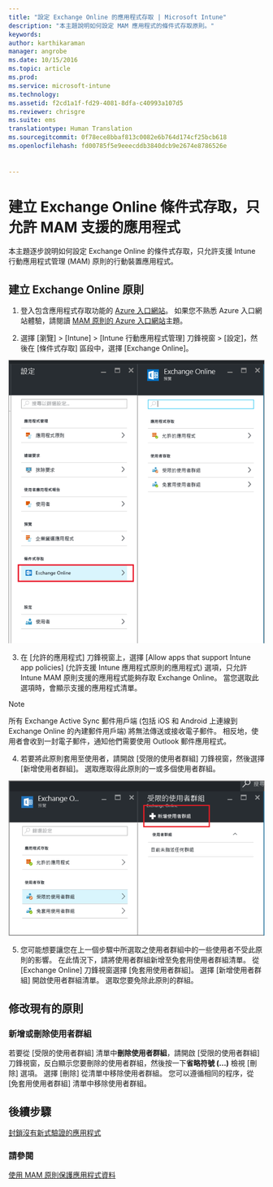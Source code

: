```yaml
---
title: "設定 Exchange Online 的應用程式存取 | Microsoft Intune"
description: "本主題說明如何設定 MAM 應用程式的條件式存取原則。"
keywords: 
author: karthikaraman
manager: angrobe
ms.date: 10/15/2016
ms.topic: article
ms.prod: 
ms.service: microsoft-intune
ms.technology: 
ms.assetid: f2cd1a1f-fd29-4081-8dfa-c40993a107d5
ms.reviewer: chrisgre
ms.suite: ems
translationtype: Human Translation
ms.sourcegitcommit: 0f78ece8bbaf813c0082e6b764d174cf25bcb618
ms.openlocfilehash: fd00785f5e9eeecddb3840dcb9e2674e8786526e


---
```


# 建立 Exchange Online 條件式存取，只允許 MAM 支援的應用程式
本主題逐步說明如何設定 Exchange Online 的條件式存取，只允許支援 Intune 行動應用程式管理 (MAM) 原則的行動裝置應用程式。


## 建立 Exchange Online 原則
1.  登入包含應用程式存取功能的 [Azure 入口網站](portal.azure.com)。 如果您不熟悉 Azure 入口網站體驗，請閱讀 [MAM 原則的 Azure 入口網站](azure-portal-for-microsoft-intune-mam-policies.md)主題。

2.  選擇 [瀏覽] > [Intune] > [Intune 行動應用程式管理] 刀鋒視窗 > [設定]，然後在 [條件式存取] 區段中，選擇 [Exchange Online]。

  ![顯示 [條件式存取] 區段並反白顯示 [Exchange Online] 選項之 [設定] 刀鋒視窗的螢幕擷取畫面](../media/mam-ca-settings-exo.png)

3.  在 [允許的應用程式] 刀鋒視窗上，選擇 [Allow apps that support Intune app policies] (允許支援 Intune 應用程式原則的應用程式) 選項，只允許 Intune MAM 原則支援的應用程式能夠存取 Exchange Online。 當您選取此選項時，會顯示支援的應用程式清單。

  >[!NOTE]
  >所有 Exchange Active Sync 郵件用戶端 (包括 iOS 和 Android 上連線到 Exchange Online 的內建郵件用戶端) 將無法傳送或接收電子郵件。 相反地，使用者會收到一封電子郵件，通知他們需要使用 Outlook 郵件應用程式。 
4.   若要將此原則套用至使用者，請開啟 [受限的使用者群組] 刀鋒視窗，然後選擇 [新增使用者群組]。 選取應取得此原則的一或多個使用者群組。

  ![反白顯示 [新增使用者群組] 選項之 [受限的使用者群組] 刀鋒視窗的螢幕擷取畫面](../media/mam-ca-add-user-group.png)

5.  您可能想要讓您在上一個步驟中所選取之使用者群組中的一些使用者不受此原則的影響。 在此情況下，請將使用者群組新增至免套用使用者群組清單。 從 [Exchange Online] 刀鋒視窗選擇 [免套用使用者群組]。 選擇 [新增使用者群組] 開啟使用者群組清單。 選取您要免除此原則的群組。  

## 修改現有的原則
### 新增或刪除使用者群組

若要從 [受限的使用者群組] 清單中**刪除使用者群組**，請開啟 [受限的使用者群組] 刀鋒視窗，反白顯示您要刪除的使用者群組，然後按一下**省略符號 (...)** 檢視 [刪除] 選項。 選擇 [刪除] 從清單中移除使用者群組。 您可以遵循相同的程序，從 [免套用使用者群組] 清單中移除使用者群組。


## 後續步驟
[封鎖沒有新式驗證的應用程式](block-apps-with-no-modern-authentication.md)
### 請參閱
[使用 MAM 原則保護應用程式資料](protect-app-data-using-mobile-app-management-policies-with-microsoft-intune.md)



<!--HONumber=Oct16_HO2-->


